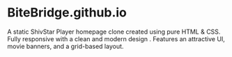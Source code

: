 # BiteBridge.github.io
A static ShivStar Player homepage clone created using pure HTML &amp; CSS. Fully responsive with a clean and modern design . Features an attractive UI, movie banners, and a grid-based layout.

